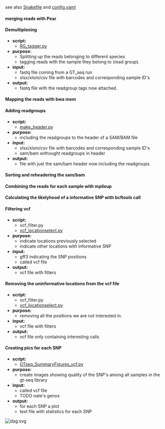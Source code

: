 see also [Snakefile](https://github.com/Allcor/GT-seq-multispecies-pipeline/blob/master/Snakefile) and [config.yaml](https://github.com/Allcor/GT-seq-multispecies-pipeline/blob/master/config.yaml)


#### merging reads with Pear 


#### Demultiplexing

 - **script:**
   - [RG_tagger.py](http://gitlab.naktuinbouw.net/bioinformatics/gt-seq/blob/master/new_pipeline/RG_tagger.py)
 - **purpose:**
   - Splitting up the reads belonging to different species
   - tagging reads with the sample they belong to (read group). 
 - **input:**
   - fastq file coming from a GT_seq run
   - xlsx/xlsm/csv file with barcodes and corresponding sample ID's
 - **output:**
   - fastq file with the readgroup tags now attached.


#### Mapping the reads with bwa mem

#### Adding readgroups

 - **script:**
   - [make_header.py](http://gitlab.naktuinbouw.net/bioinformatics/gt-seq/blob/master/new_pipeline/make_header.py)
 - **purpose:**
   - including the readgroups to the header of a SAM/BAM file
 - **input:**
   - xlsx/xlsm/csv file with barcodes and corresponding sample ID's
   - sam/bam withought readgroups in header
 - **output:**
   - file with just the sam/bam header now including the readgroups. 


#### Sorting and reheadering the sam/bam
 
#### Combining the reads for each sample with mpileup

#### Calculating the likelyhood of a informative SNP with bcftools call

#### Filtering vcf

 - **script:**
    - vcf_filter.py
    - [vcf_locationselect.py](http://gitlab.naktuinbouw.net/bioinformatics/gt-seq/blob/master/new_pipeline/vcf_locationselect.py)
 - **purpose:**
    - indicate locations previously selected
    - indicate other locations with informative SNP
 - **input:**
    - gff3 indicating the SNP positions
    - called vcf file 
 - **output:**
    - vcf file with filters


#### Removing the uninformative locations from the vcf file

 - **script:**
    - vcf_filter.py
    - [vcf_locationselect.py](http://gitlab.naktuinbouw.net/bioinformatics/gt-seq/blob/master/new_pipeline/vcf_locationselect.py)
 - **purpose:**
    - removing all the positions we are not interested in.
 - **input:**
    - vcf file with filters
 - **output:**
    - vcf file only containing interesting calls

#### Creating pics for each SNP

 - **script:**
   - [GTseq_SummaryFigures_vcf.py](http://gitlab.naktuinbouw.net/bioinformatics/gt-seq/blob/master/new_pipeline/GTseq_SummaryFigures_vcf.py)
 - **purpose:**
   - create images showing quality of the SNP's among all samples in the gt-seq library
 - **input:**
   - called vcf file 
   - TODO nate's genos
 - **output:**
   - for each SNP a plot
   - text file with statistics for each SNP


![dag.svg](new_pipeline/dag.png)   
